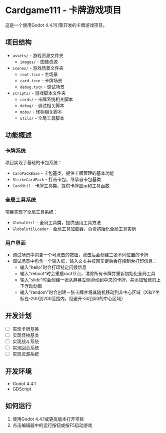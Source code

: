 # Cardgame111 - 卡牌游戏项目

这是一个使用Godot 4.4.1引擎开发的卡牌游戏项目。

## 项目结构

- `assets/` - 游戏资源文件夹
  - `images/` - 图像资源
- `scenes/` - 游戏场景文件夹
  - `root.tscn` - 主场景
  - `card.tscn` - 卡牌场景
  - `debug.tscn` - 调试场景
- `scripts/` - 游戏脚本文件夹
  - `cards/` - 卡牌系统相关脚本
  - `debug/` - 调试相关脚本
  - `mobs/` - 怪物相关脚本
  - `utils/` - 全局工具脚本

## 功能概述

### 卡牌系统

项目实现了基础的卡包系统：

- `CardPackBase` - 卡包基类，提供卡牌管理的基本功能
- `StrikeCardPack` - 打击卡包，继承自卡包基类
- `CardUtil` - 卡牌工具类，提供卡牌显示和工具函数

### 全局工具系统

项目实现了全局工具系统：

- `GlobalUtil` - 全局工具类，提供通用工具方法
- `GlobalUtilLoader` - 全局工具加载器，负责初始化全局工具实例

### 用户界面

- 调试场景中包含一个可点击的按钮，点击后会创建三张不同位置的卡牌
- 调试场景中包含一个输入框，输入文本并按回车键后会在控制台打印信息：
  - 输入"hello"时会打印特定问候信息
  - 输入"reboot"时会重启root节点，清除所有卡牌并重新初始化全局工具
  - 输入"slide"时会创建一张从屏幕左侧滑动到中央的卡牌，并添加轻微的上下浮动动画
  - 输入"random"时会创建一张卡牌并将其随机移动到非中心区域（X和Y坐标在-200到200范围内，但避开-50到50的中心区域）

## 开发计划

- [ ] 实现卡牌基类
- [ ] 实现怪物基类
- [ ] 实现战斗系统
- [ ] 实现回合系统
- [ ] 实现资源系统

## 开发环境

- Godot 4.4.1
- GDScript

## 如何运行

1. 使用Godot 4.4.1或更高版本打开项目
2. 点击编辑器中的运行按钮或按F5启动游戏